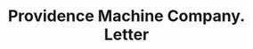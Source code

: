 ---
doi: 10.7916/D8HB0HBT
date_other: '1880'
date_other_textual: 1880-1889
form: correspondence
genre:
- Letters (correspondence)
name:
- Providence Machine Company
object_in_context_url: https://biggert.cul.columbia.edu/items/view/ave_biggert_01539
subject_hierarchical_geographic:
- Providence, Rhode Island, United States
subject_name:
- Providence Machine Company
title: Providence Machine Company. Letter
sort_title: Providence Machine Company. Letter
call_number: ave_biggert_01539
coordinates:
- 41.82361111111111,-71.42222222222223
pid: ave_biggert_01539
identifiers: ave_biggert_01539
canvas_id: ldpd:396800
permalink: "/items/ave_biggert_01539/"
layout: iiif-image-page
---